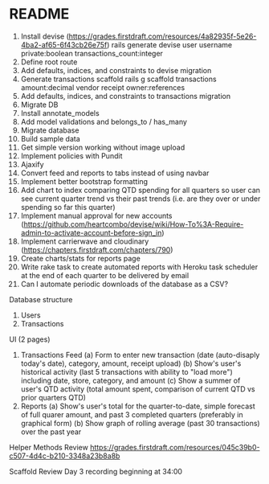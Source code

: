 # README

1. Install devise (https://grades.firstdraft.com/resources/4a82935f-5e26-4ba2-af65-6f43cb26e75f)
rails generate devise user username private:boolean transactions_count:integer
2. Define root route
3. Add defaults, indices, and constraints to devise migration
4. Generate transactions scaffold
rails g scaffold transactions amount:decimal vendor receipt owner:references
5. Add defaults, indices, and constraints to transactions migration
6. Migrate DB
7. Install annotate_models
8. Add model validations and belongs_to / has_many
9. Migrate database
10. Build sample data
11. Get simple version working without image upload
12. Implement policies with Pundit
13. Ajaxify
14. Convert feed and reports to tabs instead of using navbar
15. Implement better bootstrap formatting
16. Add chart to index comparing QTD spending for all quarters so user can see current quarter trend vs their past trends (i.e. are they over or under spending so far this quarter)
17. Implement manual approval for new accounts (https://github.com/heartcombo/devise/wiki/How-To%3A-Require-admin-to-activate-account-before-sign_in)
18. Implement carrierwave and cloudinary (https://chapters.firstdraft.com/chapters/790)
19. Create charts/stats for reports page
20. Write rake task to create automated reports with Heroku task scheduler at the end of each quarter to be delivered by email
21. Can I automate periodic downloads of the database as a CSV?

Database structure
1. Users
2. Transactions

UI (2 pages)
1. Transactions Feed
    (a) Form to enter new transaction (date (auto-disaply today's date), category, amount, receipt upload)
    (b) Show's user's historical activity (last 5 transactions with ability to "load more") including date, store, category, and amount
    (c) Show a summer of user's QTD activity (total amount spent, comparison of current QTD vs prior quarters QTD)
2. Reports
    (a) Show's user's total for the quarter-to-date, simple forecast of full quarer amount, and past 3 completed quarters (preferably in graphical form)
    (b) Show graph of rolling average (past 30 transactions) over the past year

Helper Methods Review
https://grades.firstdraft.com/resources/045c39b0-c507-4d4c-b210-3348a23b8a8b

Scaffold Review
Day 3 recording beginning at 34:00